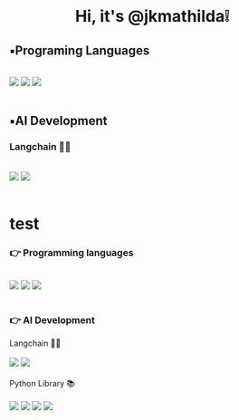 <div align="">
 <br/>
  <div align= "center">
  
#   Hi, it's @jkmathilda❕

  </div>
 
## ▪️Programing Languages
  
 <br/>
 
<img src="https://img.shields.io/badge/Python-007396?style=for-the-badge&logo=python&logoColor=white">
<img src="https://img.shields.io/badge/C-A8B9CC?style=for-the-badge&logo=C&logoColor=white">
<img src="https://img.shields.io/badge/JAVA-49B48A?style=for-the-badge&logo=java&logoColor=white">
 <br/>
 <br/>

## ▪️AI Development
 ### Langchain 🦜🔗
 <br/>
 
<img src="https://img.shields.io/badge/openai-412991?style=for-the-badge&logo=openai&logoColor=white">
<img src="https://img.shields.io/badge/DALL·E-FF0089?style=for-the-badge&logo=DALL.E&logoColor=white">
 <br/>
 <br/>

# test

### 👉 Programming languages

  
 <br/>
 
<img src="https://img.shields.io/badge/JAVA-007396?style=for-the-badge&logo=java&logoColor=white">
<img src="https://img.shields.io/badge/Python-007396?style=for-the-badge&logo=python&logoColor=white">
<img src="https://img.shields.io/badge/C-4479A1?style=for-the-badge&logo=C&logoColor=white">
 <br/>
 <br/>
 
 ###  👉 AI Development
 Langchain 🦜️🔗
  <br/>
  <br/>
 <img src="https://img.shields.io/badge/OpenAI-0000000?style=for-the-badge&logo=openai&logoColor=white">
 <img src="https://img.shields.io/badge/Gemini-886FBF?style=for-the-badge&logo=googlebard&logoColor=white">
  <br/>
  <br/>
Python Library 📚
 <br/>
 <br/>
  <img src="https://img.shields.io/badge/PyTorch-EE4C2C?style=for-the-badge&logo=pytorch&logoColor=white">
 <img src="https://img.shields.io/badge/Tensorflow-f9940c?style=for-the-badge&logo=tensorflow&logoColor=white">
   <img src="https://img.shields.io/badge/Numpy-013243?style=for-the-badge&logo=numpy&logoColor=white">
    <img src="https://img.shields.io/badge/Scikit learn-F7931E?style=for-the-badge&logo=scikitlearn&logoColor=white">



<!--
**jkmathilda/jkmathilda** is a ✨ _special_ ✨ repository because its `README.md` (this file) appears on your GitHub profile.

Here are some ideas to get you started:

- 🔭 I’m currently working on ...
- 🌱 I’m currently learning ...
- 👯 I’m looking to collaborate on ...
- 🤔 I’m looking for help with ...
- 💬 Ask me about ...
- 📫 How to reach me: ...
- 😄 Pronouns: ...
- ⚡ Fun fact: ...
-->
